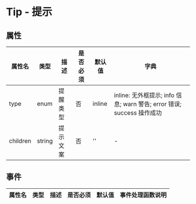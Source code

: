 # Tip - 提示

## 属性

属性名 | 类型 | 描述 | 是否必须 | 默认值 | 字典 |  
------- | ------- | ------- | ------- | ------- | ------- |
type | enum | 提醒类型 | 否 | inline | inline: 无外框提示; info    信息; warn 警告; error 错误; success 操作成功 |
children | string | 提示文案 | 否 | '' | - |


## 事件
属性名 | 类型 | 描述 | 是否必须 | 默认值 | 事件处理函数说明 |  
------- | ------- | ------- | ------- | ------- | ------- |



